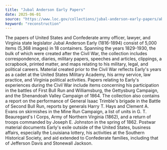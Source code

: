 ```yaml
---
title: "Jubal Anderson Early Papers"
date: 2025-06-01
source: "https://www.loc.gov/collections/jubal-anderson-early-papers/about-this-collection/"
keyword: "reconstruction"
---
```


The papers of United States and Confederate army officer, lawyer, and Virginia state legislator Jubal Anderson Early (1816-1894) consist of 5,000 items (5,368 images) in 18 containers. Spanning the years 1829-1930, the bulk of which were created after the Civil War, the collection includes correspondence, diaries, military papers, speeches and articles, clippings, a scrapbook, printed matter, and maps relating to his military, legal, and political careers. Material created prior to the Civil War reflects Early's years as a cadet at the United States Military Academy, his army service, law practice, and Virginia political activities. Papers relating to Early's experiences during the Civil War include items concerning his participation in the battles of First Bull Run and Williamsburg, the Gettysburg Campaign, and the Shenandoah Valley Campaign of 1864. The collection also contains a report on the performance of General Isaac Trimble's brigade in the Battle of Second Bull Run, reports by generals Harry T. Hays and Clement A. Evans on skirmishes in the Mine Run Campaign, a list of units in G. T. Beauregard's I Corps, Army of Northern Virginia (1862), and a return of troops commanded by Joseph E. Johnston in the spring of 1862. Postwar material documents Early's exile outside of the United States, business affairs, especially the Louisiana lottery, his activities at the Southern Historical Society, and aid extended to Confederate families, including that of Jefferson Davis and Stonewall Jackson.

